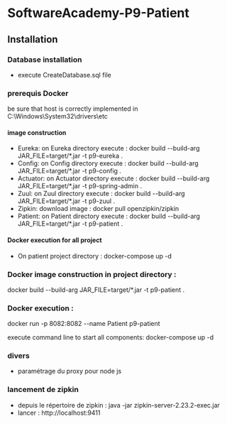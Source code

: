 # SoftwareAcademy-P9-Patient

## Installation

### Database installation
* execute CreateDatabase.sql file

### prerequis Docker
be sure that host is correctly implemented in C:\Windows\System32\drivers\etc

#### image construction
* Eureka: on Eureka directory execute : 
    docker build --build-arg JAR_FILE=target/*.jar -t p9-eureka .
* Config: on Config directory execute : 
    docker build --build-arg JAR_FILE=target/*.jar -t p9-config .
* Actuator: on Actuator directory execute : 
    docker build --build-arg JAR_FILE=target/*.jar -t p9-spring-admin .
* Zuul: on Zuul directory execute : 
    docker build --build-arg JAR_FILE=target/*.jar -t p9-zuul .
* Zipkin: download image : 
    docker pull openzipkin/zipkin
* Patient: on Patient directory execute : 
    docker build --build-arg JAR_FILE=target/*.jar -t p9-patient .

#### Docker execution for all project
* On patient project directory : docker-compose up -d

### Docker image construction in project directory :

docker build --build-arg JAR_FILE=target/*.jar -t p9-patient .

### Docker execution :

docker run -p 8082:8082 --name Patient p9-patient



execute command line to start all components: docker-compose up -d

### divers
* paramétrage du proxy pour node js


### lancement de zipkin 
* depuis le répertoire de zipkin : java -jar zipkin-server-2.23.2-exec.jar
* lancer : http://localhost:9411 
